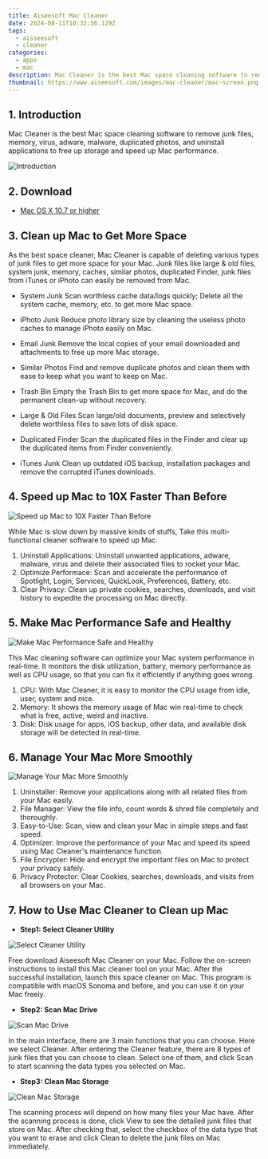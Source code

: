 ```yaml
---
title: Aiseesoft Mac Cleaner
date: 2024-08-11T10:32:56.129Z
tags: 
  - aisseesoft
  - cleaner
categories: 
  - apps
  - mac
description: Mac Cleaner is the best Mac space cleaning software to remove junk files, memory, virus, adware, malware, duplicated photos, and uninstall applications to free up storage and speed up Mac performance.
thumbnail: https://www.aiseesoft.com/images/mac-cleaner/mac-screen.png
---
```


## 1. Introduction

Mac Cleaner is the best Mac space cleaning software to remove junk files, memory, virus, adware, malware, duplicated photos, and uninstall applications to free up storage and speed up Mac performance.

![Introduction](https://www.aiseesoft.com/images/video-repair/banner-pic.svg)

## 2. Download

- [Mac OS X 10.7 or higher](https://secure.2checkout.com/order/checkout.php?PRODS=4718313&QTY=1&AFFILIATE=108875&CART=1)

## 3. Clean up Mac to Get More Space

As the best space cleaner, Mac Cleaner is capable of deleting various types of junk files to get more space for your Mac. Junk files like large & old files, system junk, memory, caches, similar photos, duplicated Finder, junk files from iTunes or iPhoto can easily be removed from Mac.

- System Junk
Scan worthless cache data/logs quickly; Delete all the system cache, memory, etc. to get more Mac space.

- iPhoto Junk
Reduce photo library size by cleaning the useless photo caches to manage iPhoto easily on Mac.

- Email Junk
Remove the local copies of your email downloaded and attachments to free up more Mac storage.

- Similar Photos
Find and remove duplicate photos and clean them with ease to keep what you want to keep on Mac.

- Trash Bin
Empty the Trash Bin to get more space for Mac, and do the permanent clean-up without recovery.

- Large & Old Files
Scan large/old documents, preview and selectively delete worthless files to save lots of disk space.

- Duplicated Finder
Scan the duplicated files in the Finder and clear up the duplicated items from Finder conveniently.

- iTunes Junk
Clean up outdated iOS backup, installation packages and remove the corrupted iTunes downloads.

## 4. Speed up Mac to 10X Faster Than Before

![Speed up Mac to 10X Faster Than Before](https://www.aiseesoft.com/images/mac-cleaner/speed-up-mac.png)

While Mac is slow down by massive kinds of stuffs, Take this multi-functional cleaner software to speed up Mac.

1. Uninstall Applications: Uninstall unwanted applications, adware, malware, virus and delete their associated files to rocket your Mac.
1. Optimize Performace: Scan and accelerate the performance of Spotlight, Login, Services, QuickLook, Preferences, Battery, etc.
1. Clear Privacy: Clean up private cookies, searches, downloads, and visit history to expedite the processing on Mac directly.

## 5. Make Mac Performance Safe and Healthy

![Make Mac Performance Safe and Healthy](https://www.aiseesoft.com/images/mac-cleaner/keep-mac-healthy.png)

This Mac cleaning software can optimize your Mac system performance in real-time. It monitors the disk utilization, battery, memory performance as well as CPU usage, so that you can fix it efficiently if anything goes wrong.

1. CPU: With Mac Cleaner, it is easy to monitor the CPU usage from idle, user, system and nice.
1. Memory: It shows the memory usage of Mac win real-time to check what is free, active, weird and inactive.
1. Disk: Disk usage for apps, iOS backup, other data, and available disk storage will be detected in real-time.

## 6. Manage Your Mac More Smoothly

![Manage Your Mac More Smoothly](https://www.aiseesoft.com/images/mac-cleaner/mac-cleaner-icon.png)

1. Uninstaller: Remove your applications along with all related files from your Mac easily.
1. File Manager: View the file info, count words & shred file completely and thoroughly.
1. Easy-to-Use: Scan, view and clean your Mac in simple steps and fast speed.
1. Optimizer: Improve the performance of your Mac and speed its speed using Mac Cleaner's maintenance function.
1. File Encrypter: Hide and encrypt the important files on Mac to protect your privacy safely.
1. Privacy Protector: Clear Cookies, searches, downloads, and visits from all browsers on your Mac.

## 7. How to Use Mac Cleaner to Clean up Mac

- **Step1: Select Cleaner Utility** 

![Select Cleaner Utility](https://www.aiseesoft.com/images/mac-cleaner/select-mac-cleaner.jpg)

Free download Aiseesoft Mac Cleaner on your Mac. Follow the on-screen instructions to install this Mac cleaner tool on your Mac. After the successful installation, launch this space cleaner on Mac. This program is compatible with macOS Sonoma and before, and you can use it on your Mac freely.

- **Step2: Scan Mac Drive**

![Scan Mac Drive](https://www.aiseesoft.com/images/mac-cleaner/mac-cleaner-main-interface.jpg)

In the main interface, there are 3 main functions that you can choose. Here we select Cleaner. After entering the Cleaner feature, there are 8 types of junk files that you can choose to clean. Select one of them, and click Scan to start scanning the data types you selected on Mac.

- **Step3: Clean Mac Storage**

![Clean Mac Storage](https://www.aiseesoft.com/images/mac-cleaner/clean-system-cache.jpg)

The scanning process will depend on how many files your Mac have. After the scanning process is done, click View to see the detailed junk files that store on Mac. After checking that, select the checkbox of the data type that you want to erase and click Clean to delete the junk files on Mac immediately.

